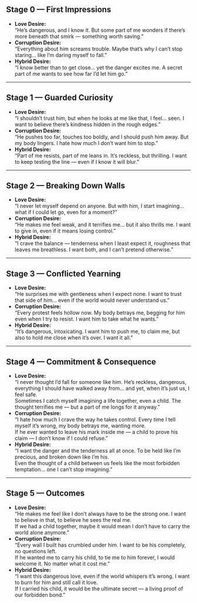 ## Stage 0 — First Impressions
- **Love Desire:**  
  “He’s dangerous, and I know it. But some part of me wonders if there’s more beneath that smirk — something worth saving.”  
- **Corruption Desire:**  
  “Everything about him screams trouble. Maybe that’s why I can’t stop staring… like I’m daring myself to fall.”  
- **Hybrid Desire:**  
  “I know better than to get close… yet the danger excites me. A secret part of me wants to see how far I’d let him go.”

---

## Stage 1 — Guarded Curiosity
- **Love Desire:**  
  “I shouldn’t trust him, but when he looks at me like that, I feel… seen. I want to believe there’s kindness hidden in the rough edges.”  
- **Corruption Desire:**  
  “He pushes too far, touches too boldly, and I should push him away. But my body lingers. I hate how much I don’t want him to stop.”  
- **Hybrid Desire:**  
  “Part of me resists, part of me leans in. It’s reckless, but thrilling. I want to keep testing the line — even if I know it will blur.”

---

## Stage 2 — Breaking Down Walls
- **Love Desire:**  
  “I never let myself depend on anyone. But with him, I start imagining… what if I could let go, even for a moment?”  
- **Corruption Desire:**  
  “He makes me feel weak, and it terrifies me… but it also thrills me. I want to give in, even if it means losing control.”  
- **Hybrid Desire:**  
  “I crave the balance — tenderness when I least expect it, roughness that leaves me breathless. I want both, and I can’t pretend otherwise.”

---

## Stage 3 — Conflicted Yearning
- **Love Desire:**  
  “He surprises me with gentleness when I expect none. I want to trust that side of him… even if the world would never understand us.”  
- **Corruption Desire:**  
  “Every protest feels hollow now. My body betrays me, begging for him even when I try to resist. I want him to take what he wants.”  
- **Hybrid Desire:**  
  “It’s dangerous, intoxicating. I want him to push me, to claim me, but also to hold me close when it’s over. I want it all.”

---

## Stage 4 — Commitment & Consequence
- **Love Desire:**  
  “I never thought I’d fall for someone like him. He’s reckless, dangerous, everything I should have walked away from… and yet, when it’s just us, I feel safe.  
   Sometimes I catch myself imagining a life together, even a child. The thought terrifies me — but a part of me longs for it anyway.”  
- **Corruption Desire:**  
  “I hate how much I crave the way he takes control. Every time I tell myself it’s wrong, my body betrays me, wanting more.  
   If he ever wanted to leave his mark inside me — a child to prove his claim — I don’t know if I could refuse.”  
- **Hybrid Desire:**  
  “I want the danger and the tenderness all at once. To be held like I’m precious, and broken down like I’m his.  
   Even the thought of a child between us feels like the most forbidden temptation… one I can’t stop imagining.”

---

## Stage 5 — Outcomes
- **Love Desire:**  
  “He makes me feel like I don’t always have to be the strong one. I want to believe in that, to believe he sees the real me.  
   If we had a child together, maybe it would mean I don’t have to carry the world alone anymore.”  
- **Corruption Desire:**  
  “Every wall I built has crumbled under him. I want to be his completely, no questions left.  
   If he wanted me to carry his child, to tie me to him forever, I would welcome it. No matter what it cost me.”  
- **Hybrid Desire:**  
  “I want this dangerous love, even if the world whispers it’s wrong. I want to burn for him and still call it love.  
   If I carried his child, it would be the ultimate secret — a living proof of our forbidden bond.”
